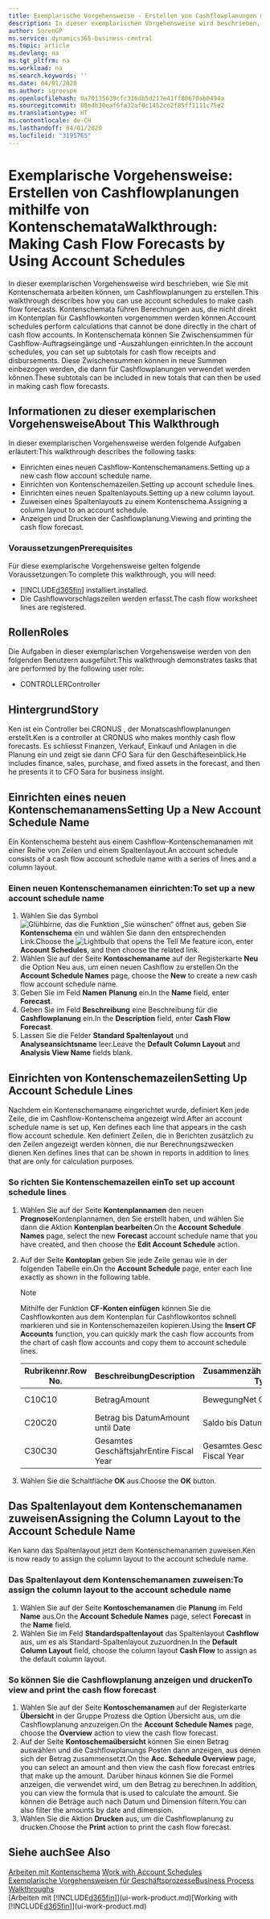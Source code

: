 ```yaml
---
title: Exemplarische Vorgehensweise - Erstellen von Cashflowplanungen mithilfe von Kontenschema | Microsoft Docs
description: In dieser exemplarischen Vorgehensweise wird beschrieben, wie Sie mit Kontenschemata arbeiten können, um Cashflowplanungen zu erstellen. Kontenschemata führen Berechnungen aus, die nicht direkt im Kontenplan für Cashflowkonten vorgenommen werden können. In Kontenschemata können Sie Zwischensummen für Cashflow-Auftragseingänge und -Auszahlungen einrichten. Diese Zwischensummen können in neue Summen einbezogen werden, die dann für Cashflowplanungen verwendet werden können.
author: SorenGP
ms.service: dynamics365-business-central
ms.topic: article
ms.devlang: na
ms.tgt_pltfrm: na
ms.workload: na
ms.search.keywords: ''
ms.date: 04/01/2020
ms.author: sgroespe
ms.openlocfilehash: 0a70135639cfc316db5d217e41ff80670ab0494a
ms.sourcegitcommit: 88e4b30eaf6fa32af0c1452ce2f85ff1111c75e2
ms.translationtype: HT
ms.contentlocale: de-CH
ms.lasthandoff: 04/01/2020
ms.locfileid: "3195765"
---
```

# <a name="walkthrough-making-cash-flow-forecasts-by-using-account-schedules"></a><span data-ttu-id="8517b-106">Exemplarische Vorgehensweise: Erstellen von Cashflowplanungen mithilfe von Kontenschemata</span><span class="sxs-lookup"><span data-stu-id="8517b-106">Walkthrough: Making Cash Flow Forecasts by Using Account Schedules</span></span>
<span data-ttu-id="8517b-107">In dieser exemplarischen Vorgehensweise wird beschrieben, wie Sie mit Kontenschemata arbeiten können, um Cashflowplanungen zu erstellen.</span><span class="sxs-lookup"><span data-stu-id="8517b-107">This walkthrough describes how you can use account schedules to make cash flow forecasts.</span></span> <span data-ttu-id="8517b-108">Kontenschemata führen Berechnungen aus, die nicht direkt im Kontenplan für Cashflowkonten vorgenommen werden können.</span><span class="sxs-lookup"><span data-stu-id="8517b-108">Account schedules perform calculations that cannot be done directly in the chart of cash flow accounts.</span></span> <span data-ttu-id="8517b-109">In Kontenschemata können Sie Zwischensummen für Cashflow-Auftragseingänge und -Auszahlungen einrichten.</span><span class="sxs-lookup"><span data-stu-id="8517b-109">In the account schedules, you can set up subtotals for cash flow receipts and disbursements.</span></span> <span data-ttu-id="8517b-110">Diese Zwischensummen können in neue Summen einbezogen werden, die dann für Cashflowplanungen verwendet werden können.</span><span class="sxs-lookup"><span data-stu-id="8517b-110">These subtotals can be included in new totals that can then be used in making cash flow forecasts.</span></span>  

## <a name="about-this-walkthrough"></a><span data-ttu-id="8517b-111">Informationen zu dieser exemplarischen Vorgehensweise</span><span class="sxs-lookup"><span data-stu-id="8517b-111">About This Walkthrough</span></span>  
<span data-ttu-id="8517b-112">In dieser exemplarischen Vorgehensweise werden folgende Aufgaben erläutert:</span><span class="sxs-lookup"><span data-stu-id="8517b-112">This walkthrough describes the following tasks:</span></span>  

- <span data-ttu-id="8517b-113">Einrichten eines neuen Cashflow-Kontenschemanamens.</span><span class="sxs-lookup"><span data-stu-id="8517b-113">Setting up a new cash flow account schedule name.</span></span>  
- <span data-ttu-id="8517b-114">Einrichten von Kontenschemazeilen.</span><span class="sxs-lookup"><span data-stu-id="8517b-114">Setting up account schedule lines.</span></span>  
- <span data-ttu-id="8517b-115">Einrichten eines neuen Spaltenlayouts.</span><span class="sxs-lookup"><span data-stu-id="8517b-115">Setting up a new column layout.</span></span>  
- <span data-ttu-id="8517b-116">Zuweisen eines Spaltenlayouts zu einem Kontenschema.</span><span class="sxs-lookup"><span data-stu-id="8517b-116">Assigning a column layout to an account schedule.</span></span>  
- <span data-ttu-id="8517b-117">Anzeigen und Drucken der Cashflowplanung.</span><span class="sxs-lookup"><span data-stu-id="8517b-117">Viewing and printing the cash flow forecast.</span></span>  

### <a name="prerequisites"></a><span data-ttu-id="8517b-118">Voraussetzungen</span><span class="sxs-lookup"><span data-stu-id="8517b-118">Prerequisites</span></span>  
<span data-ttu-id="8517b-119">Für diese exemplarische Vorgehensweise gelten folgende Voraussetzungen:</span><span class="sxs-lookup"><span data-stu-id="8517b-119">To complete this walkthrough, you will need:</span></span>  

- [!INCLUDE[d365fin](includes/d365fin_md.md)] <span data-ttu-id="8517b-120">installiert.</span><span class="sxs-lookup"><span data-stu-id="8517b-120">installed.</span></span>  
- <span data-ttu-id="8517b-121">Die Cashflowvorschlagszeilen werden erfasst.</span><span class="sxs-lookup"><span data-stu-id="8517b-121">The cash flow worksheet lines are registered.</span></span>  

## <a name="roles"></a><span data-ttu-id="8517b-122">Rollen</span><span class="sxs-lookup"><span data-stu-id="8517b-122">Roles</span></span>  
<span data-ttu-id="8517b-123">Die Aufgaben in dieser exemplarischen Vorgehensweise werden von den folgenden Benutzern ausgeführt:</span><span class="sxs-lookup"><span data-stu-id="8517b-123">This walkthrough demonstrates tasks that are performed by the following user role:</span></span>  

- <span data-ttu-id="8517b-124">CONTROLLER</span><span class="sxs-lookup"><span data-stu-id="8517b-124">Controller</span></span>  

## <a name="story"></a><span data-ttu-id="8517b-125">Hintergrund</span><span class="sxs-lookup"><span data-stu-id="8517b-125">Story</span></span>  
<span data-ttu-id="8517b-126">Ken ist ein Controller bei CRONUS , der Monatscashflowplanungen erstellt.</span><span class="sxs-lookup"><span data-stu-id="8517b-126">Ken is a controller at CRONUS who makes monthly cash flow forecasts.</span></span> <span data-ttu-id="8517b-127">Es schliesst Finanzen, Verkauf, Einkauf und Anlagen in die Planung ein und zeigt sie dann CFO Sara für den Geschäfteseinblick.</span><span class="sxs-lookup"><span data-stu-id="8517b-127">He includes finance, sales, purchase, and fixed assets in the forecast, and then he presents it to CFO Sara for business insight.</span></span>  

## <a name="setting-up-a-new-account-schedule-name"></a><span data-ttu-id="8517b-128">Einrichten eines neuen Kontenschemanamens</span><span class="sxs-lookup"><span data-stu-id="8517b-128">Setting Up a New Account Schedule Name</span></span>  
<span data-ttu-id="8517b-129">Ein Kontenschema besteht aus einem Cashflow-Kontenschemanamen mit einer Reihe von Zeilen und einem Spaltenlayout.</span><span class="sxs-lookup"><span data-stu-id="8517b-129">An account schedule consists of a cash flow account schedule name with a series of lines and a column layout.</span></span>  

### <a name="to-set-up-a-new-account-schedule-name"></a><span data-ttu-id="8517b-130">Einen neuen Kontenschemanamen einrichten:</span><span class="sxs-lookup"><span data-stu-id="8517b-130">To set up a new account schedule name</span></span>  

1.  <span data-ttu-id="8517b-131">Wählen Sie das Symbol ![Glühbirne, das die Funktion „Sie wünschen“ öffnet](media/ui-search/search_small.png "Tell Me-Funktion") aus, geben Sie **Kontenschema** ein und wählen Sie dann den entsprechenden Link.</span><span class="sxs-lookup"><span data-stu-id="8517b-131">Choose the ![Lightbulb that opens the Tell Me feature](media/ui-search/search_small.png "Tell me what you want to do") icon, enter **Account Schedules**, and then choose the related link.</span></span>  
2.  <span data-ttu-id="8517b-132">Wählen Sie auf der Seite **Kontoschemaname** auf der Registerkarte **Neu** die Option Neu aus, um einen neuen Cashflow zu erstellen.</span><span class="sxs-lookup"><span data-stu-id="8517b-132">On the **Account Schedule Names** page, choose the **New** to create a new cash flow account schedule name.</span></span>  
3.  <span data-ttu-id="8517b-133">Geben Sie im Feld **Namen** **Planung** ein.</span><span class="sxs-lookup"><span data-stu-id="8517b-133">In the **Name** field, enter **Forecast**.</span></span>  
4.  <span data-ttu-id="8517b-134">Geben Sie im Feld **Beschreibung** eine Beschreibung für die **Cashflowplanung** ein.</span><span class="sxs-lookup"><span data-stu-id="8517b-134">In the **Description** field, enter **Cash Flow Forecast**.</span></span>  
5.  <span data-ttu-id="8517b-135">Lassen Sie die Felder **Standard Spaltenlayout** und **Analyseansichtsname** leer.</span><span class="sxs-lookup"><span data-stu-id="8517b-135">Leave the **Default Column Layout** and **Analysis View Name** fields blank.</span></span>  

## <a name="setting-up-account-schedule-lines"></a><span data-ttu-id="8517b-136">Einrichten von Kontenschemazeilen</span><span class="sxs-lookup"><span data-stu-id="8517b-136">Setting Up Account Schedule Lines</span></span>  
<span data-ttu-id="8517b-137">Nachdem ein Kontenschemaname eingerichtet wurde, definiert Ken jede Zeile, die im Cashflow-Kontenschema angezeigt wird.</span><span class="sxs-lookup"><span data-stu-id="8517b-137">After an account schedule name is set up, Ken defines each line that appears in the cash flow account schedule.</span></span> <span data-ttu-id="8517b-138">Ken definiert Zeilen, die in Berichten zusätzlich zu den Zeilen angezeigt werden können, die nur Berechnungszwecken dienen.</span><span class="sxs-lookup"><span data-stu-id="8517b-138">Ken defines lines that can be shown in reports in addition to lines that are only for calculation purposes.</span></span>  

### <a name="to-set-up-account-schedule-lines"></a><span data-ttu-id="8517b-139">So richten Sie Kontenschemazeilen ein</span><span class="sxs-lookup"><span data-stu-id="8517b-139">To set up account schedule lines</span></span>  

1.  <span data-ttu-id="8517b-140">Wählen Sie auf der Seite **Kontenplannamen** den neuen **Prognose**Kontenplannamen, den Sie erstellt haben, und wählen Sie dann die Aktion **Kontenplan bearbeiten**.</span><span class="sxs-lookup"><span data-stu-id="8517b-140">On the **Account Schedule Names** page, select the new **Forecast** account schedule name that you have created, and then choose the **Edit Account Schedule** action.</span></span>  
2.  <span data-ttu-id="8517b-141">Auf der Seite **Kontoplan** geben Sie jede Zeile genau wie in der folgenden Tabelle ein.</span><span class="sxs-lookup"><span data-stu-id="8517b-141">On the **Account Schedule** page, enter each line exactly as shown in the following table.</span></span>  

    > [!NOTE]  
    >  <span data-ttu-id="8517b-142">Mithilfe der Funktion **CF-Konten einfügen** können Sie die Cashflowkonten aus dem Kontenplan für Cashflowkontos schnell markieren und sie in Kontenschemazeilen kopieren.</span><span class="sxs-lookup"><span data-stu-id="8517b-142">Using the **Insert CF Accounts** function, you can quickly mark the cash flow accounts from the chart of cash flow accounts and copy them to account schedule lines.</span></span>  

    |<span data-ttu-id="8517b-143">Rubrikennr.</span><span class="sxs-lookup"><span data-stu-id="8517b-143">Row No.</span></span>|<span data-ttu-id="8517b-144">Beschreibung</span><span class="sxs-lookup"><span data-stu-id="8517b-144">Description</span></span>|<span data-ttu-id="8517b-145">Zusammenzählungsart</span><span class="sxs-lookup"><span data-stu-id="8517b-145">Totaling Type</span></span>|<span data-ttu-id="8517b-146">Zusammenzählung</span><span class="sxs-lookup"><span data-stu-id="8517b-146">Totaling</span></span>|<span data-ttu-id="8517b-147">Zeilenart</span><span class="sxs-lookup"><span data-stu-id="8517b-147">Row Type</span></span>|<span data-ttu-id="8517b-148">Betragsart</span><span class="sxs-lookup"><span data-stu-id="8517b-148">Amount Type</span></span>|<span data-ttu-id="8517b-149">Anzeigen</span><span class="sxs-lookup"><span data-stu-id="8517b-149">Show</span></span>|  
    |-------|-----------|-------------|--------|--------|-----------|----|
    |<span data-ttu-id="8517b-150">C10</span><span class="sxs-lookup"><span data-stu-id="8517b-150">C10</span></span>|<span data-ttu-id="8517b-151">Betrag</span><span class="sxs-lookup"><span data-stu-id="8517b-151">Amount</span></span>|<span data-ttu-id="8517b-152">Bewegung</span><span class="sxs-lookup"><span data-stu-id="8517b-152">Net Change</span></span>|<span data-ttu-id="8517b-153">Posten</span><span class="sxs-lookup"><span data-stu-id="8517b-153">Entries</span></span>|<span data-ttu-id="8517b-154">Nettobetrag</span><span class="sxs-lookup"><span data-stu-id="8517b-154">Net Amount</span></span>|<span data-ttu-id="8517b-155">Immer</span><span class="sxs-lookup"><span data-stu-id="8517b-155">Always</span></span>|  
    |<span data-ttu-id="8517b-156">C20</span><span class="sxs-lookup"><span data-stu-id="8517b-156">C20</span></span>|<span data-ttu-id="8517b-157">Betrag bis Datum</span><span class="sxs-lookup"><span data-stu-id="8517b-157">Amount until Date</span></span>|<span data-ttu-id="8517b-158">Saldo bis Datum</span><span class="sxs-lookup"><span data-stu-id="8517b-158">Balance at Date</span></span>|<span data-ttu-id="8517b-159">Posten</span><span class="sxs-lookup"><span data-stu-id="8517b-159">Entries</span></span>|<span data-ttu-id="8517b-160">Nettobetrag</span><span class="sxs-lookup"><span data-stu-id="8517b-160">Net Amount</span></span>|<span data-ttu-id="8517b-161">Immer</span><span class="sxs-lookup"><span data-stu-id="8517b-161">Always</span></span>|  
    |<span data-ttu-id="8517b-162">C30</span><span class="sxs-lookup"><span data-stu-id="8517b-162">C30</span></span>|<span data-ttu-id="8517b-163">Gesamtes Geschäftsjahr</span><span class="sxs-lookup"><span data-stu-id="8517b-163">Entire Fiscal Year</span></span>|<span data-ttu-id="8517b-164">Gesamtes Geschäftsjahr</span><span class="sxs-lookup"><span data-stu-id="8517b-164">Entire Fiscal Year</span></span>|<span data-ttu-id="8517b-165">Posten</span><span class="sxs-lookup"><span data-stu-id="8517b-165">Entries</span></span>|<span data-ttu-id="8517b-166">Nettobetrag</span><span class="sxs-lookup"><span data-stu-id="8517b-166">Net Amount</span></span>|<span data-ttu-id="8517b-167">Immer</span><span class="sxs-lookup"><span data-stu-id="8517b-167">Always</span></span>|  

4.  <span data-ttu-id="8517b-168">Wählen Sie die Schaltfläche **OK** aus.</span><span class="sxs-lookup"><span data-stu-id="8517b-168">Choose the **OK** button.</span></span>  

## <a name="assigning-the-column-layout-to-the-account-schedule-name"></a><span data-ttu-id="8517b-169">Das Spaltenlayout dem Kontenschemanamen zuweisen</span><span class="sxs-lookup"><span data-stu-id="8517b-169">Assigning the Column Layout to the Account Schedule Name</span></span>  
<span data-ttu-id="8517b-170">Ken kann das Spaltenlayout jetzt dem Kontenschemanamen zuweisen.</span><span class="sxs-lookup"><span data-stu-id="8517b-170">Ken is now ready to assign the column layout to the account schedule name.</span></span>  

### <a name="to-assign-the-column-layout-to-the-account-schedule-name"></a><span data-ttu-id="8517b-171">Das Spaltenlayout dem Kontenschemanamen zuweisen:</span><span class="sxs-lookup"><span data-stu-id="8517b-171">To assign the column layout to the account schedule name</span></span>  

1.  <span data-ttu-id="8517b-172">Wählen Sie auf der Seite **Kontoschemanamen** die **Planung**  im Feld **Name** aus.</span><span class="sxs-lookup"><span data-stu-id="8517b-172">On the **Account Schedule Names** page, select **Forecast** in the **Name** field.</span></span>  
2.  <span data-ttu-id="8517b-173">Wählen Sie im Feld **Standardspaltenlayout** das Spaltenlayout **Cashflow** aus, um es als Standard-Spaltenlayout zuzuordnen.</span><span class="sxs-lookup"><span data-stu-id="8517b-173">In the **Default Column Layout** field, choose the column layout **Cash Flow** to assign as the default column layout.</span></span>  

### <a name="to-view-and-print-the-cash-flow-forecast"></a><span data-ttu-id="8517b-174">So können Sie die Cashflowplanung anzeigen und drucken</span><span class="sxs-lookup"><span data-stu-id="8517b-174">To view and print the cash flow forecast</span></span>  
1.  <span data-ttu-id="8517b-175">Wählen Sie auf der Seite **Kontoschemanamen** auf der Registerkarte **Übersicht** in der Gruppe Prozess die Option Übersicht aus, um die Cashflowplanung anzuzeigen.</span><span class="sxs-lookup"><span data-stu-id="8517b-175">On the **Account Schedule Names** page, choose the **Overview** action to view the cash flow forecast.</span></span>  
2.  <span data-ttu-id="8517b-176">Auf der Seite **Kontoschemaübersicht** können Sie einen Betrag auswählen und die Cashflowplanungs Posten dann anzeigen, aus denen sich der Betrag zusammensetzt.</span><span class="sxs-lookup"><span data-stu-id="8517b-176">On the **Acc. Schedule Overview** page, you can select an amount and then view the cash flow forecast entries that make up the amount.</span></span> <span data-ttu-id="8517b-177">Darüber hinaus können Sie die Formel anzeigen, die verwendet wird, um den Betrag zu berechnen.</span><span class="sxs-lookup"><span data-stu-id="8517b-177">In addition, you can view the formula that is used to calculate the amount.</span></span> <span data-ttu-id="8517b-178">Sie können die Beträge auch nach Datum und Dimension filtern.</span><span class="sxs-lookup"><span data-stu-id="8517b-178">You can also filter the amounts by date and dimension.</span></span>  
3.  <span data-ttu-id="8517b-179">Wählen Sie die Aktion **Drucken** aus, um die Cashflowplanung zu drucken.</span><span class="sxs-lookup"><span data-stu-id="8517b-179">Choose the **Print** action to print the cash flow forecast.</span></span>  

## <a name="see-also"></a><span data-ttu-id="8517b-180">Siehe auch</span><span class="sxs-lookup"><span data-stu-id="8517b-180">See Also</span></span>  
 <span data-ttu-id="8517b-181">[Arbeiten mit Kontenschema](bi-how-work-account-schedule.md) </span><span class="sxs-lookup"><span data-stu-id="8517b-181">[Work with Account Schedules](bi-how-work-account-schedule.md) </span></span>  
 [<span data-ttu-id="8517b-182">Exemplarische Vorgehensweisen für Geschäftsprozesse</span><span class="sxs-lookup"><span data-stu-id="8517b-182">Business Process Walkthroughs</span></span>](walkthrough-business-process-walkthroughs.md)  
 <span data-ttu-id="8517b-183">[Arbeiten mit [!INCLUDE[d365fin](includes/d365fin_md.md)]](ui-work-product.md)</span><span class="sxs-lookup"><span data-stu-id="8517b-183">[Working with [!INCLUDE[d365fin](includes/d365fin_md.md)]](ui-work-product.md)</span></span>
